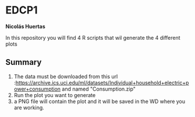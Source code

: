 # EDCP1
**Nicolás Huertas**

In this repository you will find 4 R scripts that wil generate the 4 different plots

## Summary

1.  The data must be downloaded from this url :https://archive.ics.uci.edu/ml/datasets/Individual+household+electric+power+consumption and named "Consumption.zip"
2. Run the plot you want to generate 
3. a PNG file will contain the plot and it will be saved in the WD where you are working.

